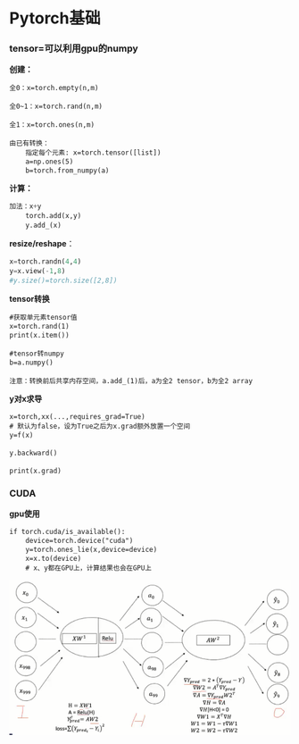 # Pytorch基础

### tensor=可以利用gpu的numpy

**创建：**

```
全0：x=torch.empty(n,m)

全0~1：x=torch.rand(n,m)

全1：x=torch.ones(n,m)

由已有转换：
	指定每个元素: x=torch.tensor([list])
	a=np.ones(5)
	b=torch.from_numpy(a)
```

**计算：**

```python
加法：x+y
	torch.add(x,y)
    y.add_(x)
```

**resize/reshape**：

```python
x=torch.randn(4,4)
y=x.view(-1,8)  
#y.size()=torch.size([2,8])
```

**tensor转换**

```
#获取单元素tensor值
x=torch.rand(1)
print(x.item())   

#tensor转numpy
b=a.numpy()

注意：转换前后共享内存空间，a.add_(1)后，a为全2 tensor，b为全2 array
```

**y对x求导**

```
x=torch,xx(...,requires_grad=True)
# 默认为false，设为True之后为x.grad额外放置一个空间
y=f(x)

y.backward()

print(x.grad)
```

### CUDA

**gpu使用**

```
if torch.cuda/is_available():
	device=torch.device("cuda")
	y=torch.ones_lie(x,device=device)
	x=x.to(device)
	# x、y都在GPU上，计算结果也会在GPU上
```

![image-20220614171232536](https://raw.githubusercontent.com/Mhhhaster/for_picgo/main/202206141712733.png)
